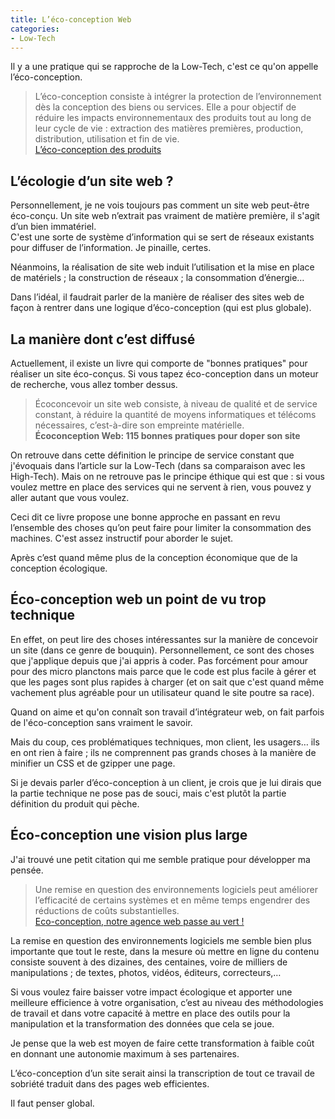 ```yaml
---
title: L’éco-conception Web
categories:
- Low-Tech
---
```


Il y a une pratique qui se rapproche de la Low-Tech, c'est ce qu'on appelle l’éco-conception.

> L’éco-conception consiste à intégrer la protection de l’environnement dès la conception des biens ou services. Elle a pour objectif de réduire les impacts environnementaux des produits tout au long de leur cycle de vie : extraction des matières premières, production, distribution, utilisation et fin de vie.  
[L’éco-conception des produits](https://www.ecologique-solidaire.gouv.fr/leco-conception-des-produits)

## L’écologie d’un site web ?

Personnellement, je ne vois toujours pas comment un site web peut-être éco-conçu. Un site web n’extrait pas vraiment de matière première, il s'agit d’un bien immatériel.  
C'est une sorte de système d’information qui se sert de réseaux existants pour diffuser de l’information. Je pinaille, certes.

Néanmoins, la réalisation de site web induit l’utilisation et la mise en place de matériels ; la construction de réseaux ; la consommation d’énergie…

Dans l’idéal, il faudrait parler de la manière de réaliser des sites web de façon à rentrer dans une logique d’éco-conception (qui est plus globale).

## La manière dont c’est diffusé

Actuellement, il existe un livre qui comporte de "bonnes pratiques" pour réaliser un site éco-conçus. Si vous tapez éco-conception dans un moteur de recherche, vous allez tomber dessus.

> Écoconcevoir un site web consiste, à niveau de qualité et de service constant, à réduire la quantité de moyens informatiques et télécoms nécessaires, c’est-à-dire son empreinte matérielle.  
**Écoconception Web: 115 bonnes pratiques pour doper son site**

On retrouve dans cette définition le principe de service constant que j'évoquais dans l’article sur la Low-Tech (dans sa comparaison avec les High-Tech). Mais on ne retrouve pas le principe éthique qui est que : si vous voulez mettre en place des services qui ne servent à rien, vous pouvez y aller autant que vous voulez.

Ceci dit ce livre propose une bonne approche en passant en revu l’ensemble des choses qu’on peut faire pour limiter la consommation des machines. C'est assez instructif pour aborder le sujet.

Après c’est quand même plus de la conception économique que de la conception écologique.

## Éco-conception web un point de vu trop technique

En effet, on peut lire des choses intéressantes sur la manière de concevoir un site (dans ce genre de bouquin). Personnellement, ce sont des choses que j'applique depuis que j'ai appris à coder. Pas forcément pour amour pour des micro planctons mais parce que le code est plus facile à gérer et que les pages sont plus rapides à charger (et on sait que c'est quand même vachement plus agréable pour un utilisateur quand le site poutre sa race).

Quand on aime et qu'on connaît son travail d’intégrateur web, on fait parfois de l'éco-conception sans vraiment le savoir.

Mais du coup, ces problématiques techniques, mon client, les usagers… ils en ont rien à faire ; ils ne comprennent pas grands choses à la manière de minifier un CSS et de gzipper une page.

Si je devais parler d’éco-conception à un client, je crois que je lui dirais que la partie technique ne pose pas de souci, mais c'est plutôt la partie définition du produit qui pèche.

## Éco-conception une vision plus large

J'ai trouvé une petit citation qui me semble pratique pour développer ma pensée.

> Une remise en question des environnements logiciels peut améliorer l’efficacité de certains systèmes et en même temps engendrer des réductions de coûts substantielles.  
[Eco-conception, notre agence web passe au vert !](https://deligraph.com/eco-conception-notre-agence-web-passe-au-vert/)

La remise en question des environnements logiciels me semble bien plus importante que tout le reste, dans la mesure où mettre en ligne du contenu consiste souvent à des dizaines, des centaines, voire de milliers de manipulations ; de textes, photos, vidéos, éditeurs, correcteurs,…

Si vous voulez faire baisser votre impact écologique et apporter une meilleure efficience à votre organisation, c’est au niveau des méthodologies de travail et dans votre capacité à mettre en place des outils pour la manipulation et la transformation des données que cela se joue.

Je pense que la web est moyen de faire cette transformation à faible coût en donnant une autonomie maximum à ses partenaires.

L’éco-conception d’un site serait ainsi la transcription de tout ce travail de sobriété traduit dans des pages web efficientes.

Il faut penser global.
